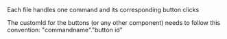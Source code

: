 Each file handles one command and its corresponding button clicks

The customId for the buttons (or any other component) needs to follow this convention:
    "commandname"."button id"
